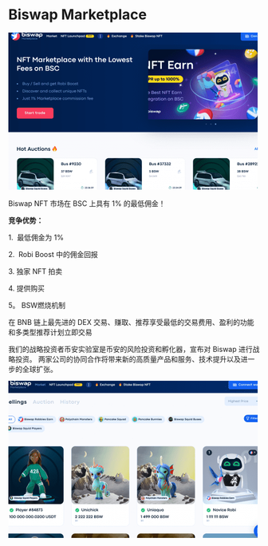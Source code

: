 # Biswap Marketplace


![djsij](djsij.png)

<p>Biswap NFT 市场在 BSC 上具有 1% 的最低佣金！</p><p><strong>竞争优势：</strong></p><p>1. &nbsp;最低佣金为 1%</p><p>2. &nbsp;Robi Boost 中的佣金回报</p><p>3. 独家 NFT 拍卖</p><p>4. 提供购买</p><p>5。 BSW燃烧机制</p>

在 BNB 链上最先进的 DEX 交易、赚取、推荐享受最低的交易费用、盈利的功能和多类型推荐计划立即交易

我们的战略投资者币安实验室是币安的风险投资和孵化器，宣布对 Biswap 进行战略投资。 两家公司的协同合作将带来新的高质量产品和服务、技术提升以及进一步的全球扩张。

![dskok](dskok.png)
